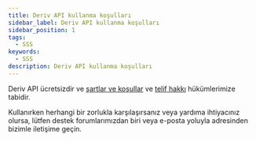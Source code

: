 ```yaml
---
title: Deriv API kullanma koşulları
sidebar_label: Deriv API kullanma koşulları
sidebar_position: 1
tags:
  - SSS
keywords:
  - SSS
description: Deriv API kullanma koşulları
---
```


Deriv API ücretsizdir ve [şartlar ve koşullar](https://deriv.com/terms-and-conditions) ve
[telif hakkı](https://deriv.com/tnc/business-partners-general-terms.pdf) hükümlerimize tabidir.

Kullanırken herhangi bir zorlukla karşılaşırsanız veya yardıma ihtiyacınız olursa, lütfen destek forumlarımızdan biri veya e-posta yoluyla adresinden bizimle iletişime geçin.
